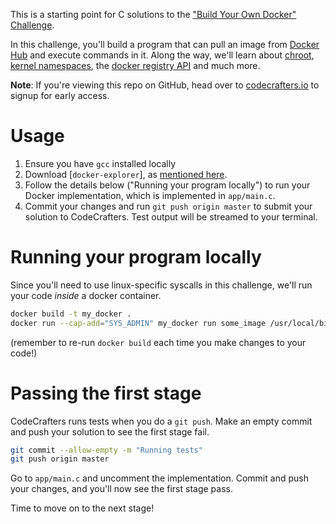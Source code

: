 This is a starting point for C solutions to the
["Build Your Own Docker" Challenge](https://codecrafters.io/challenges/docker).

In this challenge, you'll build a program that can pull an image from [Docker
Hub](https://hub.docker.com/) and execute commands in it. Along the way, we'll
learn about [chroot](https://en.wikipedia.org/wiki/Chroot), [kernel
namespaces](https://en.wikipedia.org/wiki/Linux_namespaces), the [docker
registry API](https://docs.docker.com/registry/spec/api/) and much more.

**Note**: If you're viewing this repo on GitHub, head over to
[codecrafters.io](https://codecrafters.io) to signup for early access.

# Usage

1. Ensure you have `gcc` installed locally
1. Download [`docker-explorer`], as [mentioned
   here](https://github.com/codecrafters-io/docker-explorer).
1. Follow the details below ("Running your program locally") to run your Docker
   implementation, which is implemented in `app/main.c`.
1. Commit your changes and run `git push origin master` to submit your solution
   to CodeCrafters. Test output will be streamed to your terminal.

# Running your program locally

Since you'll need to use linux-specific syscalls in this challenge, we'll run
your code _inside_ a docker container.

``` sh
docker build -t my_docker .
docker run --cap-add="SYS_ADMIN" my_docker run some_image /usr/local/bin/docker-explorer echo hey
```

(remember to re-run `docker build` each time you make changes to your code!)
 
# Passing the first stage

CodeCrafters runs tests when you do a `git push`. Make an empty commit and push
your solution to see the first stage fail.
   
``` sh
git commit --allow-empty -m "Running tests"
git push origin master
```

Go to `app/main.c` and uncomment the implementation. Commit and push your
changes, and you'll now see the first stage pass.

Time to move on to the next stage!
